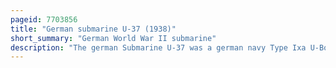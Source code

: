 ```yaml
---
pageid: 7703856
title: "German submarine U-37 (1938)"
short_summary: "German World War II submarine"
description: "The german Submarine U-37 was a german navy Type Ixa U-Boat during World War Ii. The Submarine was laid down on March 15 1937 at the weser Yard of Deschimag Ag in Bremen launched on may 14 1938 and commissioned under Kapitnleutnant Heinrich schuch as Part of the 6th u-boat Flotilla."
---
```

